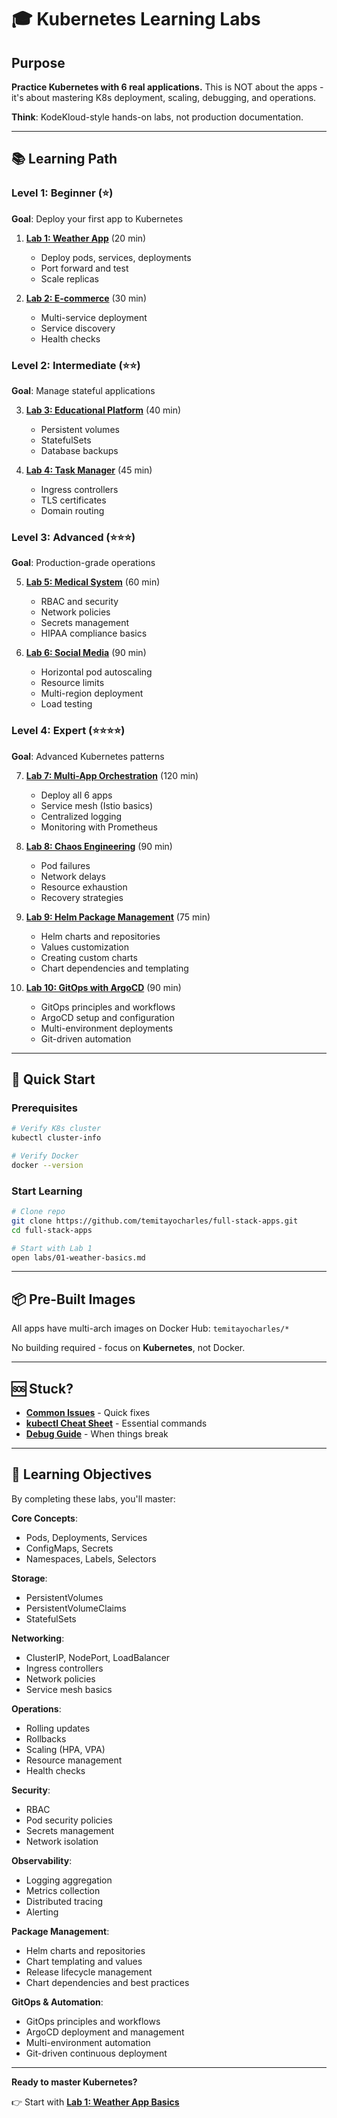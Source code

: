 # 🎓 Kubernetes Learning Labs

## Purpose
**Practice Kubernetes with 6 real applications.** This is NOT about the apps - it's about mastering K8s deployment, scaling, debugging, and operations.

**Think**: KodeKloud-style hands-on labs, not production documentation.

---

## 📚 Learning Path

### Level 1: Beginner (⭐)
**Goal**: Deploy your first app to Kubernetes

1. **[Lab 1: Weather App](labs/01-weather-basics.md)** (20 min)
   - Deploy pods, services, deployments
   - Port forward and test
   - Scale replicas

2. **[Lab 2: E-commerce](labs/02-ecommerce-basics.md)** (30 min)
   - Multi-service deployment
   - Service discovery
   - Health checks

### Level 2: Intermediate (⭐⭐)
**Goal**: Manage stateful applications

3. **[Lab 3: Educational Platform](labs/03-educational-stateful.md)** (40 min)
   - Persistent volumes
   - StatefulSets
   - Database backups

4. **[Lab 4: Task Manager](labs/04-task-ingress.md)** (45 min)
   - Ingress controllers
   - TLS certificates
   - Domain routing

### Level 3: Advanced (⭐⭐⭐)
**Goal**: Production-grade operations

5. **[Lab 5: Medical System](labs/05-medical-security.md)** (60 min)
   - RBAC and security
   - Network policies
   - Secrets management
   - HIPAA compliance basics

6. **[Lab 6: Social Media](labs/06-social-scaling.md)** (90 min)
   - Horizontal pod autoscaling
   - Resource limits
   - Multi-region deployment
   - Load testing

### Level 4: Expert (⭐⭐⭐⭐)
**Goal**: Advanced Kubernetes patterns

7. **[Lab 7: Multi-App Orchestration](labs/07-multi-app.md)** (120 min)
   - Deploy all 6 apps
   - Service mesh (Istio basics)
   - Centralized logging
   - Monitoring with Prometheus

8. **[Lab 8: Chaos Engineering](labs/08-chaos.md)** (90 min)
   - Pod failures
   - Network delays
   - Resource exhaustion
   - Recovery strategies

9. **[Lab 9: Helm Package Management](labs/09-helm-package-management.md)** (75 min)
   - Helm charts and repositories
   - Values customization
   - Creating custom charts
   - Chart dependencies and templating

10. **[Lab 10: GitOps with ArgoCD](labs/10-gitops-argocd.md)** (90 min)
    - GitOps principles and workflows
    - ArgoCD setup and configuration
    - Multi-environment deployments
    - Git-driven automation

---

## 🚀 Quick Start

### Prerequisites
```bash
# Verify K8s cluster
kubectl cluster-info

# Verify Docker
docker --version
```

### Start Learning
```bash
# Clone repo
git clone https://github.com/temitayocharles/full-stack-apps.git
cd full-stack-apps

# Start with Lab 1
open labs/01-weather-basics.md
```

---

## 📦 Pre-Built Images
All apps have multi-arch images on Docker Hub: `temitayocharles/*`

No building required - focus on **Kubernetes**, not Docker.

---

## 🆘 Stuck?
- **[Common Issues](troubleshooting.md)** - Quick fixes
- **[kubectl Cheat Sheet](kubectl-cheatsheet.md)** - Essential commands
- **[Debug Guide](debugging.md)** - When things break

---

## 🎯 Learning Objectives

By completing these labs, you'll master:

**Core Concepts**:
- Pods, Deployments, Services
- ConfigMaps, Secrets
- Namespaces, Labels, Selectors

**Storage**:
- PersistentVolumes
- PersistentVolumeClaims  
- StatefulSets

**Networking**:
- ClusterIP, NodePort, LoadBalancer
- Ingress controllers
- Network policies
- Service mesh basics

**Operations**:
- Rolling updates
- Rollbacks
- Scaling (HPA, VPA)
- Resource management
- Health checks

**Security**:
- RBAC
- Pod security policies
- Secrets management
- Network isolation

**Observability**:
- Logging aggregation
- Metrics collection
- Distributed tracing
- Alerting

**Package Management**:
- Helm charts and repositories
- Chart templating and values
- Release lifecycle management
- Chart dependencies and best practices

**GitOps & Automation**:
- GitOps principles and workflows
- ArgoCD deployment and management
- Multi-environment automation
- Git-driven continuous deployment

---

**Ready to master Kubernetes?**

👉 Start with **[Lab 1: Weather App Basics](labs/01-weather-basics.md)**
